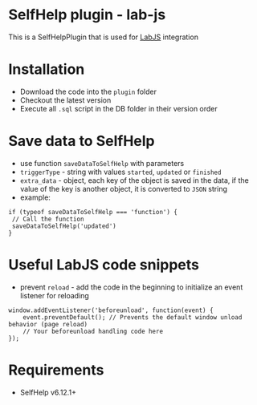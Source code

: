 # SelfHelp plugin - lab-js

This is a SelfHelpPlugin that is used for [LabJS](https://lab.js.org) integration


# Installation

 - Download the code into the `plugin` folder
 - Checkout the latest version 
 - Execute all `.sql` script in the DB folder in their version order

# Save data to SelfHelp
 - use function `saveDataToSelfHelp` with parameters
  - `triggerType` - string with values `started`, `updated` or `finished`
  - `extra_data` - object, each key of the object is saved in the data, if the value of the key is another object, it is converted to `JSON` string
 - example:
 ```
if (typeof saveDataToSelfHelp === 'function') {
  // Call the function
  saveDataToSelfHelp('updated')
}
 ```

# Useful LabJS code snippets
 - prevent `reload` - add the code in the beginning to initialize an event  listener for reloading
```
window.addEventListener('beforeunload', function(event) {
    event.preventDefault(); // Prevents the default window unload behavior (page reload)
    // Your beforeunload handling code here
});
```  

# Requirements

 - SelfHelp v6.12.1+
